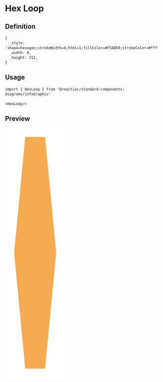 # Hex Loop

## Definition

```
{
  _style: 'shape=hexagon;strokeWidth=4;html=1;fillColor=#F5AB50;strokeColor=#ffffff;shadow=0;fontSize=10;fontColor=#FFFFFF;align=center;fontStyle=0;whiteSpace=wrap;spacing=10;rounded=0;',
  _width: 0,
  _height: 312,
}
```

## Usage

```
import { HexLoop } from '@reactiac/standard-components-diagrams/infoGraphic'

<HexLoop/>
```

## Preview

<img src="./hex-loop.png" width="200"/>
